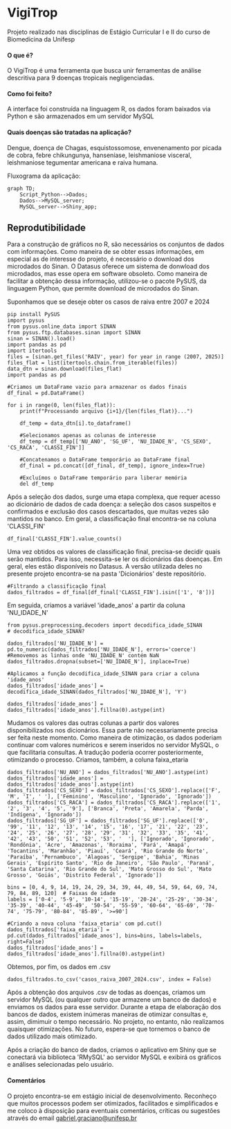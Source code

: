 # VigiTrop
Projeto realizado nas disciplinas de Estágio Curricular I e II do curso de Biomedicina da Unifesp


#### O que é?
O VigiTrop é uma ferramenta que busca unir ferramentas de análise descritiva para 9 doenças tropicais negligenciadas. 

#### Como foi feito?
A interface foi construída na linguagem R, os dados foram baixados via Python e são armazenados em um servidor MySQL

#### Quais doenças são tratadas na aplicação?
Dengue, doença de Chagas, esquistossomose, envenenamento por picada de cobra, febre chikungunya, hanseníase, leishmaniose visceral, leishmaniose tegumentar americana e raiva humana.

Fluxograma da aplicação:

```mermaid
graph TD;
    Script_Python-->Dados;
    Dados-->MySQL_server;
    MySQL_server-->Shiny_app;
```


## Reprodutibilidade
Para a construção de gráficos no R, são necessários os conjuntos de dados com informações. Como maneira de se obter essas informações, em especial as de interesse do projeto, é necessário o download dos
microdados do Sinan. O Datasus oferece um sistema de donwload dos microdados, mas esse opera em software obsoleto. Como maneira de facilitar a obtenção dessa informação, utilizou-se o pacote PySUS, da linguagem
Python, que permite download de microdados do Sinan.

Suponhamos que se deseje obter os casos de raiva entre 2007 e 2024
```jupyter
pip install PySUS
import pysus
from pysus.online_data import SINAN
from pysus.ftp.databases.sinan import SINAN
sinan = SINAN().load()
import pandas as pd
import itertools
files = [sinan.get_files('RAIV', year) for year in range (2007, 2025)]
files_flat = list(itertools.chain.from_iterable(files))
data_dtn = sinan.download(files_flat)
import pandas as pd

#Criamos um DataFrame vazio para armazenar os dados finais
df_final = pd.DataFrame()

for i in range(0, len(files_flat)):
    print(f"Processando arquivo {i+1}/{len(files_flat)}...")  
    
    df_temp = data_dtn[i].to_dataframe()
    
    #Selecionamos apenas as colunas de interesse
    df_temp = df_temp[['NU_ANO', 'SG_UF', 'NU_IDADE_N', 'CS_SEXO', 'CS_RACA', 'CLASSI_FIN']]
    
    #Concatenamos o DataFrame temporário ao DataFrame final
    df_final = pd.concat([df_final, df_temp], ignore_index=True)
    
    #Excluímos o DataFrame temporário para liberar memória
    del df_temp
```

Após a seleção dos dados, surge uma etapa complexa, que requer acesso ao dicionário de dados de cada doença: a seleção dos casos suspeitos e confirmados e exclusão dos casos descartados, 
que muitas vezes são mantidos no banco. Em geral, a classificação final encontra-se na coluna 'CLASSI_FIN'

```jupyter
df_final['CLASSI_FIN'].value_counts()
```

Uma vez obtidos os valores de classificação final, precisa-se decidir quais serão mantidos. Para isso, necessita-se ler os dicionários das doenças. Em geral,
eles estão disponíveis no Datasus. A versão utilizada deles no presente projeto encontra-se na pasta 'Dicionários' deste repositório.
```jupyter
#Filtrando a classificação final
dados_filtrados = df_final[df_final['CLASSI_FIN'].isin(['1', '8'])]

```

Em seguida, criamos a variável 'idade_anos' a partir da coluna 'NU_IDADE_N'
```jupyter
from pysus.preprocessing.decoders import decodifica_idade_SINAN
# decodifica_idade_SINAN?

dados_filtrados['NU_IDADE_N'] = pd.to_numeric(dados_filtrados['NU_IDADE_N'], errors='coerce')
#Removemos as linhas onde 'NU_IDADE_N' contém NaN
dados_filtrados.dropna(subset=['NU_IDADE_N'], inplace=True)

#Aplicamos a função decodifica_idade_SINAN para criar a coluna 'idade_anos'
dados_filtrados['idade_anos'] = decodifica_idade_SINAN(dados_filtrados['NU_IDADE_N'], 'Y')

dados_filtrados['idade_anos'] = dados_filtrados['idade_anos'].fillna(0).astype(int)
```

Mudamos os valores das outras colunas a partir dos valores disponibilizados nos dicionários. Essa parte não necessariamente precisa ser feita neste momento. Como maneira de otimização, os dados
poderiam continuar com valores numéricos e serem inseridos no servidor MySQL, o que facilitaria consultas. A tradução poderia ocorrer posteriormente, otimizando o processo. Criamos, também, a coluna 
faixa_etaria
```jupyter
dados_filtrados['NU_ANO'] = dados_filtrados['NU_ANO'].astype(int)
dados_filtrados['idade_anos'] = dados_filtrados['idade_anos'].astype(int)
dados_filtrados['CS_SEXO'] = dados_filtrados['CS_SEXO'].replace(['F', 'M', 'I', ' '], ['Feminino', 'Masculino', 'Ignorado', 'Ignorado'])
dados_filtrados['CS_RACA'] = dados_filtrados['CS_RACA'].replace(['1', '2', '3', '4', '5', '9'], ['Branca', 'Preta', 'Amarela', 'Parda', 'Indígena', 'Ignorado'])
dados_filtrados['SG_UF'] = dados_filtrados['SG_UF'].replace(['0', '99', '11', '12', '13', '14', '15', '16', '17', '21', '22', '23', '24', '25', '26', '27', '28', '29', '31', '32', '33', '35', '41', '42', '43', '50', '51', '52', '53', '  '], ['Ignorado', 'Ignorado', 'Rondônia', 'Acre', 'Amazonas', 'Roraima', 'Pará', 'Amapá', 'Tocantins', 'Maranhão', 'Piauí', 'Ceará', 'Rio Grande do Norte', 'Paraíba', 'Pernambuco', 'Alagoas', 'Sergipe', 'Bahia', 'Minas Gerais', 'Espírito Santo', 'Rio de Janeiro', 'São Paulo', 'Paraná', 'Santa Catarina', 'Rio Grande do Sul', 'Mato Grosso do Sul', 'Mato Grosso', 'Goiás', 'Distrito Federal', 'Ignorado'])

bins = [0, 4, 9, 14, 19, 24, 29, 34, 39, 44, 49, 54, 59, 64, 69, 74, 79, 84, 89, 120]  # Faixas de idade
labels = ['0-4', '5-9', '10-14', '15-19', '20-24', '25-29', '30-34', '35-39', '40-44', '45-49', '50-54', '55-59', '60-64', '65-69', '70-74', '75-79', '80-84', '85-89', '>=90']

#Criando a nova coluna 'faixa_etaria' com pd.cut()
dados_filtrados['faixa_etaria'] = pd.cut(dados_filtrados['idade_anos'], bins=bins, labels=labels, right=False)
dados_filtrados['idade_anos'] = dados_filtrados['idade_anos'].fillna(0).astype(int)
```

Obtemos, por fim, os dados em .csv
```jupyter
dados_filtrados.to_csv('casos_raiva_2007_2024.csv', index = False)
```


Após a obtenção dos arquivos .csv de todas as doenças, criamos um servidor MySQL (ou qualquer outro que armazene um banco de dados) e enviamos os dados para esse servidor. Durante
a etapa de elaboração dos bancos de dados, existem inúmeras maneiras de otimizar consultas e, assim, dimimuir o tempo necessário. No projeto, no entanto, não realizamos quaisquer otimizações.
No futuro, espera-se que tornemos o banco de dados utilizado mais otimizado.

Após a criação do banco de dados, criamos o aplicativo em Shiny que se conectará via biblioteca 'RMySQL' ao servidor MySQL e exibirá os gráficos e análises selecionadas pelo usuário.

#### Comentários
O projeto encontra-se em estágio inicial de desenvolvimento. Reconheço que muitos processos podem ser otimizados, facilitados e simplificados e me coloco à disposição para eventuais comentários, críticas ou sugestões através do email gabriel.graciano@unifesp.br
